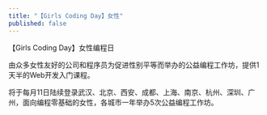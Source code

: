 ```yaml
---
title: "【Girls Coding Day】女性"
published: false
---
```

【Girls Coding Day】女性编程日

由众多女性友好的公司和程序员为促进性别平等而举办的公益编程工作坊，提供1天半的Web开发入门课程。

将于每月11日陆续登录武汉、北京、西安、成都、上海、南京、杭州、深圳、广州，面向编程零基础的女性，各城市一年举办5次公益编程工作坊。

